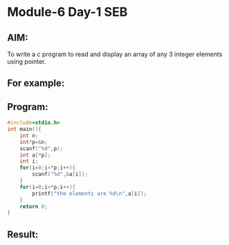 # Module-6 Day-1 SEB
## AIM:
To write a c program to read and display an array of any 3 integer elements using pointer.

## For example:

## Program:
```c
#include<stdio.h>
int main(){
    int n;
    int*p=&n;
    scanf("%d",p);
    int a[*p];
    int i;
    for(i=0;i<*p;i++){
        scanf("%d",&a[i]);
    }
    for(i=0;i<*p;i++){
        printf("the elements are %d\n",a[i]);
    }
    return 0;
}
```
## Result:
